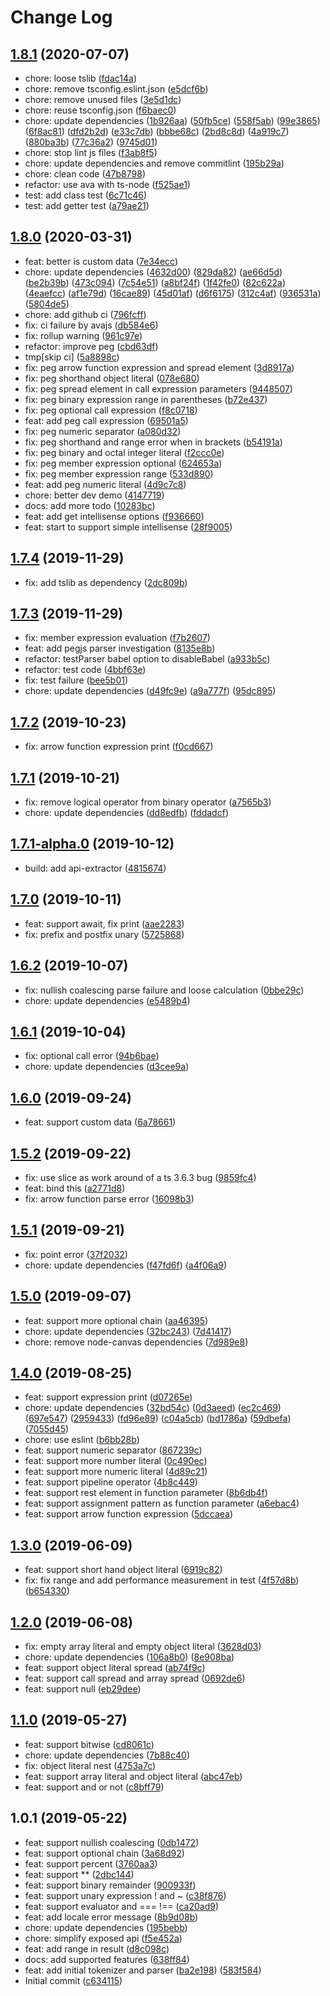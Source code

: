 # Change Log

## [1.8.1](https://github.com/plantain-00/expression-engine/compare/v1.8.0...v1.8.1) (2020-07-07)
  
* chore: loose tslib ([fdac14a](https://github.com/plantain-00/expression-engine/commit/fdac14a9e7dd0cdbfffc56752527fac398194ec1))
* chore: remove tsconfig.eslint.json ([e5dcf6b](https://github.com/plantain-00/expression-engine/commit/e5dcf6b5ec3ca7514c870fea01a1c3590acf861c))
* chore: remove unused files ([3e5d1dc](https://github.com/plantain-00/expression-engine/commit/3e5d1dc004b2633c8abc43f87ca6b62dec0a689f))
* chore: reuse tsconfig.json ([f6baec0](https://github.com/plantain-00/expression-engine/commit/f6baec032b24485249c29f3ea88e8676236a1d92))
* chore: update dependencies ([1b926aa](https://github.com/plantain-00/expression-engine/commit/1b926aa27d51bd6aae19a29226fdaf54f2e21e80)) ([50fb5ce](https://github.com/plantain-00/expression-engine/commit/50fb5ce31846ea6f778f0af8d323c014525b5cab)) ([558f5ab](https://github.com/plantain-00/expression-engine/commit/558f5abf2c735149c199e59178e1c444d1ce4524)) ([99e3865](https://github.com/plantain-00/expression-engine/commit/99e386533c27655d3f758dd4dcdfa26f1a3aea0d)) ([6f8ac81](https://github.com/plantain-00/expression-engine/commit/6f8ac81a37b8dfa76277073e2790bbb70c5b7802)) ([dfd2b2d](https://github.com/plantain-00/expression-engine/commit/dfd2b2de4daabf6c58d4e6f22c1aa1b1d6cc1b8c)) ([e33c7db](https://github.com/plantain-00/expression-engine/commit/e33c7db960d75811f2e35f6336891aef2203d7fb)) ([bbbe68c](https://github.com/plantain-00/expression-engine/commit/bbbe68c17b3e011746edc2f7634d130bc2f22976)) ([2bd8c8d](https://github.com/plantain-00/expression-engine/commit/2bd8c8d6278a3dc0dcb909b4cb106c0969fecdf5)) ([4a919c7](https://github.com/plantain-00/expression-engine/commit/4a919c78e5d1089639ee7149bf1be4ec517df803)) ([880ba3b](https://github.com/plantain-00/expression-engine/commit/880ba3b34870d1c14211c6819cb9436b9901e008)) ([77c36a2](https://github.com/plantain-00/expression-engine/commit/77c36a2598716ebbd9670ec917fd9407596e9803)) ([9745d01](https://github.com/plantain-00/expression-engine/commit/9745d0189a2ac7bbddca1585fdcfaee526217c0f))
* chore: stop lint js files ([f3ab8f5](https://github.com/plantain-00/expression-engine/commit/f3ab8f51d68cfdb8219950fc98bd07afe6d80721))
* chore: update dependencies and remove commitlint ([195b29a](https://github.com/plantain-00/expression-engine/commit/195b29a4b87c42885aa28d6dd5674b7135f97ff9))
* chore: clean code ([47b8798](https://github.com/plantain-00/expression-engine/commit/47b87986596611ed0af5a384b35ab6843b3cdcb8))
* refactor: use ava with ts-node ([f525ae1](https://github.com/plantain-00/expression-engine/commit/f525ae1cd396edbad3ce5a6a0a4907a7d1277794))
* test: add class test ([6c71c46](https://github.com/plantain-00/expression-engine/commit/6c71c4660abacad21dcd2208528f59643a56c5af))
* test: add getter test ([a79ae21](https://github.com/plantain-00/expression-engine/commit/a79ae2136817a7e3870eecaada03529fd0ed94fe))

## [1.8.0](https://github.com/plantain-00/expression-engine/compare/v1.7.4...v1.8.0) (2020-03-31)
  
* feat: better is custom data ([7e34ecc](https://github.com/plantain-00/expression-engine/commit/7e34ecc071d5f9ab9830d78a29aa970aa048efb2))
* chore: update dependencies ([4632d00](https://github.com/plantain-00/expression-engine/commit/4632d004e15c704cf9261603b66e35e3f5f75665)) ([829da82](https://github.com/plantain-00/expression-engine/commit/829da82a4e3e85e94e7dcc962f526c27cdfb3831)) ([ae66d5d](https://github.com/plantain-00/expression-engine/commit/ae66d5df62258769e5a178c10f448ef0249f6e1b)) ([be2b39b](https://github.com/plantain-00/expression-engine/commit/be2b39bc701606eb05bcbca362ae604e31244b81)) ([473c094](https://github.com/plantain-00/expression-engine/commit/473c09492803ce5f6a2ce791284d2783920a9262)) ([7c54e51](https://github.com/plantain-00/expression-engine/commit/7c54e51a49c635af548ce8d8501caf1274015449)) ([a8bf24f](https://github.com/plantain-00/expression-engine/commit/a8bf24f90001c1cce6bd8e365b0b9b947e0967d9)) ([1f42fe0](https://github.com/plantain-00/expression-engine/commit/1f42fe0a33c362fcc3c2e0ca1b883b325770f677)) ([82c622a](https://github.com/plantain-00/expression-engine/commit/82c622abed34873ddf785ee0f06a78161cc0d1f6)) ([4eaefcc](https://github.com/plantain-00/expression-engine/commit/4eaefccccedb6649b3f15a3a7177e259d4fafe95)) ([af1e79d](https://github.com/plantain-00/expression-engine/commit/af1e79db9b08719c7d9b9bcfa053ef9ee7ec0189)) ([16cae89](https://github.com/plantain-00/expression-engine/commit/16cae89ac5a420ba1fe04a8a9f655d61dcf095ff)) ([45d01af](https://github.com/plantain-00/expression-engine/commit/45d01af3bfb2abac56fb16e5273dde8296118994)) ([d6f6175](https://github.com/plantain-00/expression-engine/commit/d6f6175affb7387d8a9abe84a23e93f073da6499)) ([312c4af](https://github.com/plantain-00/expression-engine/commit/312c4afd2a9f7d0f64cbab5f3aea34530be8c8f8)) ([936531a](https://github.com/plantain-00/expression-engine/commit/936531ab531545acb25439b2c81ab0116830ab61)) ([5804de5](https://github.com/plantain-00/expression-engine/commit/5804de5535f3757b12859ba500bf771060c89693))
* chore: add github ci ([796fcff](https://github.com/plantain-00/expression-engine/commit/796fcff7749f44fe4a2b3ac9fb0777c3463ee350))
* fix: ci failure by avajs ([db584e6](https://github.com/plantain-00/expression-engine/commit/db584e6d7ddecd0fffe25f4c5411a1a1074997fc))
* fix: rollup warning ([961c97e](https://github.com/plantain-00/expression-engine/commit/961c97e46a2eda888de73eb9294540b3380d6143))
* refactor: improve peg ([cbd63df](https://github.com/plantain-00/expression-engine/commit/cbd63df9f3ad96a70b0e2007b41e2d91761378f9))
* tmp[skip ci] ([5a8898c](https://github.com/plantain-00/expression-engine/commit/5a8898c744e4c3d5d1812249e6cf1cef5811a39e))
* fix: peg arrow function expression and spread element ([3d8917a](https://github.com/plantain-00/expression-engine/commit/3d8917a58af3bf88a4e37eaa5399f8e44d324c51))
* fix: peg shorthand object literal ([078e680](https://github.com/plantain-00/expression-engine/commit/078e680393a70e61cd0b2bed82d84d45bf76e83b))
* fix: peg spread element in call expression parameters ([9448507](https://github.com/plantain-00/expression-engine/commit/9448507e0b12510316b837c507dcf07ae934c292))
* fix: peg binary expression range in parentheses ([b72e437](https://github.com/plantain-00/expression-engine/commit/b72e437bbc63129b50d1354042951c026db025b3))
* fix: peg optional call expression ([f8c0718](https://github.com/plantain-00/expression-engine/commit/f8c071868d010d1b2ea79d1834efa812d58cd91d))
* feat: add peg call expression ([69501a5](https://github.com/plantain-00/expression-engine/commit/69501a5819223fabe15850f6e3e7c6251dc0ff95))
* fix: peg numeric separator ([a080d32](https://github.com/plantain-00/expression-engine/commit/a080d32a00cdf587864476b21c37c5e679b14ff6))
* fix: peg shorthand and range error when in brackets ([b54191a](https://github.com/plantain-00/expression-engine/commit/b54191a75a50ec57ae94287068bf2c205b645f00))
* fix: peg binary and octal integer literal ([f2ccc0e](https://github.com/plantain-00/expression-engine/commit/f2ccc0edf158a5f80ac575f41dba96c8147e1f23))
* fix: peg member expression optional ([624653a](https://github.com/plantain-00/expression-engine/commit/624653aaa20c848e3e37d689f95ab921099b3900))
* fix: peg member expression range ([533d890](https://github.com/plantain-00/expression-engine/commit/533d89074846ce120181e1203ba9d26632c80740))
* feat: add peg numeric literal ([4d9c7c8](https://github.com/plantain-00/expression-engine/commit/4d9c7c85f4cfd438893d0a8c1cbfe22d6bdbf8f3))
* chore: better dev demo ([4147719](https://github.com/plantain-00/expression-engine/commit/414771980eb353788c435f6e1d009731d14d202a))
* docs: add more todo ([10283bc](https://github.com/plantain-00/expression-engine/commit/10283bcf116eaaf52b4532081a12ce6237d7481d))
* feat: add get intellisense options ([f936660](https://github.com/plantain-00/expression-engine/commit/f936660b18e9d48dd02d3aa653eaf9e17517ad98))
* feat: start to support simple intellisense ([28f9005](https://github.com/plantain-00/expression-engine/commit/28f90056671f694bed6943fb9a8907ee99e74344))

## [1.7.4](https://github.com/plantain-00/expression-engine/compare/v1.7.3...v1.7.4) (2019-11-29)
  
* fix: add tslib as dependency ([2dc809b](https://github.com/plantain-00/expression-engine/commit/2dc809bfa05b588900c1346baeab96b7307df501))

## [1.7.3](https://github.com/plantain-00/expression-engine/compare/v1.7.2...v1.7.3) (2019-11-29)
  
* fix: member expression evaluation ([f7b2607](https://github.com/plantain-00/expression-engine/commit/f7b2607966d7d8ea6b0f3f8dc6968a26a096fece))
* feat: add pegjs parser investigation ([8135e8b](https://github.com/plantain-00/expression-engine/commit/8135e8bb3190479092a9d5fa5a003b66ad68f65d))
* refactor: testParser babel option to disableBabel ([a933b5c](https://github.com/plantain-00/expression-engine/commit/a933b5cf4aa58bf72e19e73db755899dc1a45393))
* refactor: test code ([4bbf63e](https://github.com/plantain-00/expression-engine/commit/4bbf63eb5c59a9803c33307378a96e106c5c2aa6))
* fix: test failure ([bee5b01](https://github.com/plantain-00/expression-engine/commit/bee5b01cc02ee6f31d19388ab12e975c36a010a0))
* chore: update dependencies ([d49fc9e](https://github.com/plantain-00/expression-engine/commit/d49fc9e1917b27a3481fc5752f0a7b0478e02061)) ([a9a777f](https://github.com/plantain-00/expression-engine/commit/a9a777fd49c8623e9f4c177af4931d26351286ae)) ([95dc895](https://github.com/plantain-00/expression-engine/commit/95dc89573bfff75c482271360772f54b82f8472b))

## [1.7.2](https://github.com/plantain-00/expression-engine/compare/v1.7.1...v1.7.2) (2019-10-23)
  
* fix: arrow function expression print ([f0cd667](https://github.com/plantain-00/expression-engine/commit/f0cd66700a4203346eae6fb01b8be04f5db5fb80))

## [1.7.1](https://github.com/plantain-00/expression-engine/compare/v1.7.1-alpha.0...v1.7.1) (2019-10-21)
  
* fix: remove logical operator from binary operator ([a7565b3](https://github.com/plantain-00/expression-engine/commit/a7565b3a284d7f4e265241beb3eedf94b58c1262))
* chore: update dependencies ([dd8edfb](https://github.com/plantain-00/expression-engine/commit/dd8edfbca16132cda48eb985e1be43e76ef9d351)) ([fddadcf](https://github.com/plantain-00/expression-engine/commit/fddadcfbdb57f3d83fb6e33ad1847faf053049f0))

## [1.7.1-alpha.0](https://github.com/plantain-00/expression-engine/compare/v1.7.0...v1.7.1-alpha.0) (2019-10-12)
  
* build: add api-extractor ([4815674](https://github.com/plantain-00/expression-engine/commit/481567494b691c86428b7a71df53942ba4928e3c))

## [1.7.0](https://github.com/plantain-00/expression-engine/compare/v1.6.2...v1.7.0) (2019-10-11)
  
* feat: support await, fix print ([aae2283](https://github.com/plantain-00/expression-engine/commit/aae2283d05b55a9760ead1e0ba6e430a8732b22f))
* fix: prefix and postfix unary ([5725868](https://github.com/plantain-00/expression-engine/commit/5725868a223428cbcb2e5df19fe2cc83a62ba13d))

## [1.6.2](https://github.com/plantain-00/expression-engine/compare/v1.6.1...v1.6.2) (2019-10-07)
  
* fix: nullish coalescing parse failure and loose calculation ([0bbe29c](https://github.com/plantain-00/expression-engine/commit/0bbe29c2349562a3caffc3cfd4c856b4678c5b5e))
* chore: update dependencies ([e5489b4](https://github.com/plantain-00/expression-engine/commit/e5489b4e5c6e467885f08bba38404babea77d653))

## [1.6.1](https://github.com/plantain-00/expression-engine/compare/v1.6.0...v1.6.1) (2019-10-04)
  
* fix: optional call error ([94b6bae](https://github.com/plantain-00/expression-engine/commit/94b6bae836dae95b192db1ec45ba08035004b9fe))
* chore: update dependencies ([d3cee9a](https://github.com/plantain-00/expression-engine/commit/d3cee9a22dae8745ed1a5a05101bb30cc59c4ab8))

## [1.6.0](https://github.com/plantain-00/expression-engine/compare/v1.5.2...v1.6.0) (2019-09-24)
  
* feat: support custom data ([6a78661](https://github.com/plantain-00/expression-engine/commit/6a786610915b947cfa7101753150ec311ff19ecf))

## [1.5.2](https://github.com/plantain-00/expression-engine/compare/v1.5.1...v1.5.2) (2019-09-22)
  
* fix: use slice as work around of a ts 3.6.3 bug ([9859fc4](https://github.com/plantain-00/expression-engine/commit/9859fc4321ebf68451c8d7148a04a97bde2a51ff))
* feat: bind this ([a2771d8](https://github.com/plantain-00/expression-engine/commit/a2771d8d87672efd73bd945ceb8a09a4418de066))
* fix: arrow function parse error ([16098b3](https://github.com/plantain-00/expression-engine/commit/16098b3841146edc59418f069a97c01b87d50cd4))

## [1.5.1](https://github.com/plantain-00/expression-engine/compare/v1.5.0...v1.5.1) (2019-09-21)
  
* fix: point error ([37f2032](https://github.com/plantain-00/expression-engine/commit/37f2032fc3efd93aa02cb72ee4f9754094d0ca89))
* chore: update dependencies ([f47fd6f](https://github.com/plantain-00/expression-engine/commit/f47fd6fe59891c23d77b2f2b8a3456f0cb7e0a9e)) ([a4f06a9](https://github.com/plantain-00/expression-engine/commit/a4f06a9e1de96267fd69f49d3f39325e83c8540e))

## [1.5.0](https://github.com/plantain-00/expression-engine/compare/v1.4.0...v1.5.0) (2019-09-07)
  
* feat: support more optional chain ([aa46395](https://github.com/plantain-00/expression-engine/commit/aa4639587e89437b84d2fb9812a2bdb82eba2ea7))
* chore: update dependencies ([32bc243](https://github.com/plantain-00/expression-engine/commit/32bc2430bb1ab4c6d4f329d63602019908a81a97)) ([7d41417](https://github.com/plantain-00/expression-engine/commit/7d414174a7c927eeacc2977f6eca4b9c9e6ac857))
* chore: remove node-canvas dependencies ([7d989e8](https://github.com/plantain-00/expression-engine/commit/7d989e879e64d6814606abf22967d696fb80d513))

## [1.4.0](https://github.com/plantain-00/expression-engine/compare/v1.3.0...v1.4.0) (2019-08-25)
  
* feat: support expression print ([d07265e](https://github.com/plantain-00/expression-engine/commit/d07265eaa93bf73e5686a45aa70acaf8e0fd1b79))
* chore: update dependencies ([32bd54c](https://github.com/plantain-00/expression-engine/commit/32bd54c38e5bb410e12cc367fcef123e461d79eb)) ([0d3aeed](https://github.com/plantain-00/expression-engine/commit/0d3aeedfee56863c56038c7dc52e4ad98056f7db)) ([ec2c469](https://github.com/plantain-00/expression-engine/commit/ec2c469b78685cc13a9791ef007ea21132540c9c)) ([697e547](https://github.com/plantain-00/expression-engine/commit/697e547b245795c18b7d3543bd3df77949f66360)) ([2959433](https://github.com/plantain-00/expression-engine/commit/2959433abb925320e5ca55d7eefde6c032defee6)) ([fd96e89](https://github.com/plantain-00/expression-engine/commit/fd96e89412f89976b485fccc4b8be0c7a37a17aa)) ([c04a5cb](https://github.com/plantain-00/expression-engine/commit/c04a5cbcec9493ef8ac48709033f595ca7e2b5fa)) ([bd1786a](https://github.com/plantain-00/expression-engine/commit/bd1786a8865c53096bf86bc8be21a035c2669bb9)) ([59dbefa](https://github.com/plantain-00/expression-engine/commit/59dbefa3359357732f6bb076ac19a10ef8d268d0)) ([7055d45](https://github.com/plantain-00/expression-engine/commit/7055d45b219ac7ed950ca06f47acad7448de32b2))
* chore: use eslint ([b6bb28b](https://github.com/plantain-00/expression-engine/commit/b6bb28bd248056e03e528f157714543a7e5e781d))
* feat: support numeric separator ([867239c](https://github.com/plantain-00/expression-engine/commit/867239c3c6fb416a0083472a22a93e906ca5fc9b))
* feat: support more number literal ([0c490ec](https://github.com/plantain-00/expression-engine/commit/0c490ecfb8944dda7a6dc4e73f0b9065ed2468ed))
* feat: support more numeric literal ([4d89c21](https://github.com/plantain-00/expression-engine/commit/4d89c211ab4f246b6b7194572377ef586f4ac7d5))
* feat: support pipeline operator ([4b8c449](https://github.com/plantain-00/expression-engine/commit/4b8c449466abaeb1e5577945ca12713f2a077067))
* feat: support rest element in function parameter ([8b6db4f](https://github.com/plantain-00/expression-engine/commit/8b6db4f889c0bee45b5b8602c0e62b427fd78ea3))
* feat: support assignment pattern as function parameter ([a6ebac4](https://github.com/plantain-00/expression-engine/commit/a6ebac4a9f2b0ce2f234d1c4e465491535386ad7))
* feat: support arrow function expression ([5dccaea](https://github.com/plantain-00/expression-engine/commit/5dccaeab6368b98ab9346d8263a297abd93dbfce))

## [1.3.0](https://github.com/plantain-00/expression-engine/compare/v1.2.0...v1.3.0) (2019-06-09)
  
* feat: support short hand object literal ([6919c82](https://github.com/plantain-00/expression-engine/commit/6919c82896bca417c8b469386fe46b3a1e458f98))
* fix: fix range and add performance measurement in test ([4f57d8b](https://github.com/plantain-00/expression-engine/commit/4f57d8b50afdb390ea010b03c69b71dd55c1fd6e)) ([b654330](https://github.com/plantain-00/expression-engine/commit/b6543305486718a8522fa803dcdcc8c77d517541))

## [1.2.0](https://github.com/plantain-00/expression-engine/compare/v1.1.0...v1.2.0) (2019-06-08)
  
* fix: empty array literal and empty object literal ([3628d03](https://github.com/plantain-00/expression-engine/commit/3628d037f617ad05951d9ed75637941896a36eac))
* chore: update dependencies ([106a8b0](https://github.com/plantain-00/expression-engine/commit/106a8b088c2acb0ecb5df8903bf5f7b8e53057fd)) ([8e908ba](https://github.com/plantain-00/expression-engine/commit/8e908bade079d333d32e44ec66190a1b330bb5d5))
* feat: support object literal spread ([ab74f9c](https://github.com/plantain-00/expression-engine/commit/ab74f9c7232ae60efa3ace806a83febef5d2cb7a))
* feat: support call spread and array spread ([0692de6](https://github.com/plantain-00/expression-engine/commit/0692de612829b48073bb3dc01670d4f08a6e237b))
* feat: support null ([eb29dee](https://github.com/plantain-00/expression-engine/commit/eb29deeeade8c67c447c7005b4c98235e1e52c7f))

## [1.1.0](https://github.com/plantain-00/expression-engine/compare/v1.0.1...v1.1.0) (2019-05-27)
  
* feat: support bitwise ([cd8061c](https://github.com/plantain-00/expression-engine/commit/cd8061cfc7cbb4e0c86a0117c7271063ec2d364c))
* chore: update dependencies ([7b88c40](https://github.com/plantain-00/expression-engine/commit/7b88c40e1d6ca787a0ad3e2758953d6a3adbb63f))
* fix: object literal nest ([4753a7c](https://github.com/plantain-00/expression-engine/commit/4753a7c4490a2553de92728b1404fbf99f7c8010))
* feat: support array literal and object literal ([abc47eb](https://github.com/plantain-00/expression-engine/commit/abc47eb24c5f1cb0b3604a4a9e6a86606d8981ab))
* feat: support and or not ([c8bff79](https://github.com/plantain-00/expression-engine/commit/c8bff793f078f885271f9bf7d8633e40f88ae7b2))

## 1.0.1 (2019-05-22)
  
* feat: support nullish coalescing ([0db1472](https://github.com/plantain-00/expression-engine/commit/0db1472d1a18673dcddbbf0916ce529ddbf36357))
* feat: support optional chain ([3a68d92](https://github.com/plantain-00/expression-engine/commit/3a68d9264655537444073b40ac01be1b43a26023))
* feat: support percent ([3760aa3](https://github.com/plantain-00/expression-engine/commit/3760aa3900134f5e67f6eec4304bba00821b194d))
* feat: support ** ([2dbc144](https://github.com/plantain-00/expression-engine/commit/2dbc144468ee27f2d4b1415924cd886e95947085))
* feat: support binary remainder ([900933f](https://github.com/plantain-00/expression-engine/commit/900933fd7da976328aafae0edd9f7588b6deafb1))
* feat: support unary expression ! and ~ ([c38f876](https://github.com/plantain-00/expression-engine/commit/c38f876c4ed01610ac4352329b5003c1b6eeb828))
* feat: support evaluator and === !== ([ca20ad9](https://github.com/plantain-00/expression-engine/commit/ca20ad9e1e44267224f44fb34293d025142cd1bf))
* feat: add locale error message ([8b9d08b](https://github.com/plantain-00/expression-engine/commit/8b9d08b26f99913346495a0367e1ef92f3dc1413))
* chore: update dependencies ([195bebb](https://github.com/plantain-00/expression-engine/commit/195bebb2cc42628d5d04c06fc2cbfd4067cf2bc3))
* chore: simplify exposed api ([f5e452a](https://github.com/plantain-00/expression-engine/commit/f5e452a2f8c08f428d3ef60e1e93de9cb0ed3692))
* feat: add range in result ([d8c098c](https://github.com/plantain-00/expression-engine/commit/d8c098c7f1694d13e6de38f2804db1b46d427012))
* docs: add supported features ([638ff84](https://github.com/plantain-00/expression-engine/commit/638ff84c0aaa2f7030e9bf3d28d286f717c337aa))
* feat: add initial tokenizer and parser ([ba2e198](https://github.com/plantain-00/expression-engine/commit/ba2e198fb824d5de06f04d15abc29c55ed5cc953)) ([583f584](https://github.com/plantain-00/expression-engine/commit/583f58419b20fc73ada8716e187f17e0f07c95ed))
* Initial commit ([c634115](https://github.com/plantain-00/expression-engine/commit/c634115565bc88dd0803146290084b817237d3b2))
